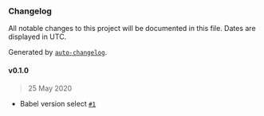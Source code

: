 ### Changelog

All notable changes to this project will be documented in this file. Dates are displayed in UTC.

Generated by [`auto-changelog`](https://github.com/CookPete/auto-changelog).

#### v0.1.0

> 25 May 2020

- Babel version select [`#1`](https://github.com/JennieJi/vscode-babel-ast-explorer/pull/1)
